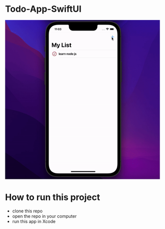 # Todo-App-SwiftUI

 <img src="ezgif.com-video-to-gif.gif" alt="accessibility text">

<h1>How to run this project</h1>
<ul>
  <li>clone this repo</li>
  <li>open the repo in your computer</li>
  <li>run this app in Xcode</li>
</ul>
